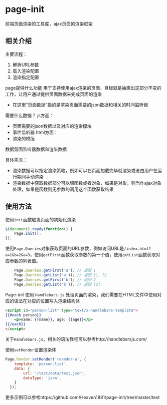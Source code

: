 # page-init
前端页面渲染的工具库，ajax页面的渲染框架

## 相关介绍

主要流程：

1. 解析URL参数
2. 载入渲染配置
3. 渲染指定配置

page提供什么功能
用于支持使用ajax渲染的页面，目标就是抽离出这部分不变的工作，让用户通过提供页面数据来完成页面的渲染
* 在这里“页面数据”指的是渲染页面需要的json数据和相关的时间监听器

需要什么数据？
js方面：
* 页面需要的json数据以及对应的渲染模块
* 事件监听器
html方面：
* 渲染的模版

数据氛围监听器数据和渲染数据

具体需求：
* 渲染数据可以指定渲染策略，例如可以在页面加载完毕就渲染或者由用户在运行期间手动渲染
* 渲染数据中获取数据部分可以填函数或者对象，如果是对象，则当作ajax对象处理，如果是函数则无参数的调用这个函数获取结果

## 使用方法
使用`init`函数触发页面的初始化渲染
```javascript
$(document).ready(function() {
    Page.init();
});
```
使用`Page.Queries`对象获取页面的URL参数，例如访问URL是`/index.html?a=1&b=2&a=3`，使用`getFirst`函数获取参数的第一个值，使用`getList`函数获取对应参数的列表值。
```javascript
    Page.Queries.getFirst('a'); // 返回 1
    Page.Queries.getList('a')); // 返回 [1, 3]
    Page.Queries.getFirst('b'); // 返回 2
    Page.Queries.getList('b')); // 返回 [2]
```

Page-init 使用 `Handlebars.js` 处理页面的渲染，我们需要在HTML文件中使用对应的语法在对应的位置写入渲染结构体
```html
<script id="person-list" type="text/x-handlebars-template">
{{#each person}}
    <p>name: {{name}}, age: {{age}}</p>
{{/each}}
</script>
```
关于`Handlebars.js`，相关的语法教程可以参考http://handlebarsjs.com/

使用`setRender`设置渲染体
```javascript
Page.Render.setRender('reander-a', {
    template: 'person-list',
    data: {
        url: '/test/data/test.json',
        dataType: 'json',
    }
  });
```
更多示例可以参考https://github.com/Heaven1881/page-init/tree/master/test
